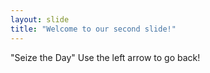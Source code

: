```yaml
---
layout: slide
title: "Welcome to our second slide!"
---
```

"Seize the Day"
Use the left arrow to go back!
